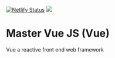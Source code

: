 [![Netlify Status](https://api.netlify.com/api/v1/badges/ee0f7edd-649a-4efa-8f31-fefb31423e66/deploy-status)](https://app.netlify.com/sites/thewhitefox-master-vue/deploys)
![](https://vuejs.org/images/logo.svg?_sw-precache=346e12ee28bb0e5f5600d47beb4c7a47) 
# Master Vue JS (Vue)
Vue a reactive front end web framework  

